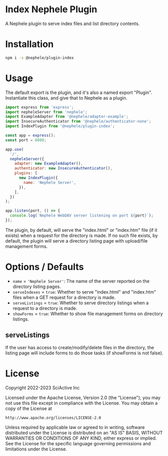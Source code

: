 # Index Nephele Plugin

A Nephele plugin to serve index files and list directory contents.

# Installation

```sh
npm i -s @nephele/plugin-index
```

# Usage

The default export is the plugin, and it's also a named export "Plugin". Instantiate this class, and give that to Nephele as a plugin.

```js
import express from 'express';
import nepheleServer from 'nephele';
import ExampleAdapter from '@nephele/adapter-example';
import InsecureAuthenticator from '@nephele/authenticator-none';
import IndexPlugin from '@nephele/plugin-index';

const app = express();
const port = 8080;

app.use(
  '/',
  nepheleServer({
    adapter: new ExampleAdapter(),
    authenticator: new InsecureAuthenticator(),
    plugins: [
      new IndexPlugin({
        name: 'Nephele Server',
      }),
    ],
  })
);

app.listen(port, () => {
  console.log(`Nephele WebDAV server listening on port ${port}`);
});
```

The plugin, by default, will serve the "index.html" or "index.htm" file (if it exists) when a request for the directory is made. If no such file exists, by default, the plugin will serve a directory listing page with upload/file management forms.

# Options / Defaults

- `name` = `'Nephele Server'`: The name of the server reported on the directory listing pages.
- `serveIndexes` = `true`: Whether to serve "index.html" and "index.htm" files when a GET request for a directory is made.
- `serveListings` = `true`: Whether to serve directory listings when a request to a directory is made.
- `showForms` = `true`: Whether to show file management forms on directory listings.

## serveListings

If the user has access to create/modify/delete files in the directory, the listing page will include forms to do those tasks (if showForms is not false).

# License

Copyright 2022-2023 SciActive Inc

Licensed under the Apache License, Version 2.0 (the "License");
you may not use this file except in compliance with the License.
You may obtain a copy of the License at

    http://www.apache.org/licenses/LICENSE-2.0

Unless required by applicable law or agreed to in writing, software
distributed under the License is distributed on an "AS IS" BASIS,
WITHOUT WARRANTIES OR CONDITIONS OF ANY KIND, either express or implied.
See the License for the specific language governing permissions and
limitations under the License.

